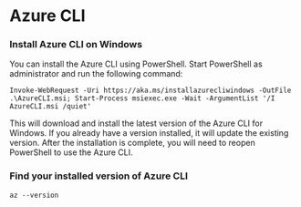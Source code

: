 # Azure CLI
### Install Azure CLI on Windows
You can install the Azure CLI using PowerShell. Start PowerShell as administrator and run the following command:  
```
Invoke-WebRequest -Uri https://aka.ms/installazurecliwindows -OutFile .\AzureCLI.msi; Start-Process msiexec.exe -Wait -ArgumentList '/I AzureCLI.msi /quiet'
```
This will download and install the latest version of the Azure CLI for Windows. If you already have a version installed, it will update the existing version. After the installation is complete, you will need to reopen PowerShell to use the Azure CLI.
### Find your installed version of Azure CLI
```
az --version
```
